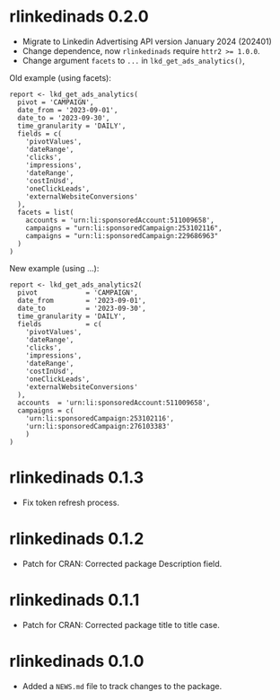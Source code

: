 # rlinkedinads 0.2.0

* Migrate to Linkedin Advertising API version January 2024 (202401)
* Change dependence, now `rlinkedinads` require `httr2 >= 1.0.0`.
* Change argument `facets` to `...` in `lkd_get_ads_analytics()`,

Old example (using facets):
```
report <- lkd_get_ads_analytics(
  pivot = 'CAMPAIGN',
  date_from = '2023-09-01',
  date_to = '2023-09-30',
  time_granularity = 'DAILY',
  fields = c(
    'pivotValues',
    'dateRange',
    'clicks',
    'impressions',
    'dateRange',
    'costInUsd',
    'oneClickLeads',
    'externalWebsiteConversions'
  ),
  facets = list(
    accounts = 'urn:li:sponsoredAccount:511009658',
    campaigns = "urn:li:sponsoredCampaign:253102116",
    campaigns = "urn:li:sponsoredCampaign:229686963"
  )
)
```

New example (using ...):
```
report <- lkd_get_ads_analytics2(
  pivot            = 'CAMPAIGN',
  date_from        = '2023-09-01',
  date_to          = '2023-09-30',
  time_granularity = 'DAILY',
  fields           = c(
    'pivotValues',
    'dateRange',
    'clicks',
    'impressions',
    'dateRange',
    'costInUsd',
    'oneClickLeads',
    'externalWebsiteConversions'
  ),
  accounts  = 'urn:li:sponsoredAccount:511009658', 
  campaigns = c(
    'urn:li:sponsoredCampaign:253102116', 
    'urn:li:sponsoredCampaign:276103383'
    )
)
```

# rlinkedinads 0.1.3

* Fix token refresh process.

# rlinkedinads 0.1.2

* Patch for CRAN: Corrected package Description field.

# rlinkedinads 0.1.1

* Patch for CRAN: Corrected package title to title case.

# rlinkedinads 0.1.0

* Added a `NEWS.md` file to track changes to the package.

